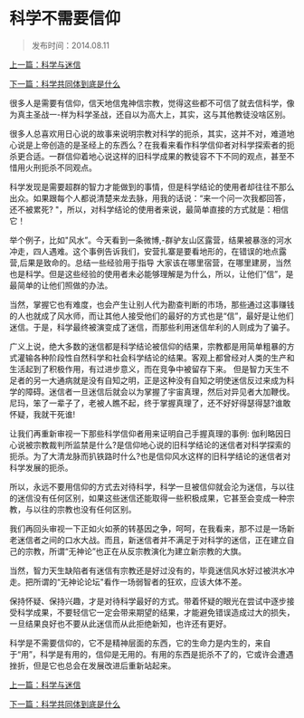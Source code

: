 # 科学不需要信仰

> 发布时间：2014.08.11

[上一篇：科学与迷信](/social/article3)

[下一篇：科学共同体到底是什么](/social/article5)



很多人是需要有信仰，信天地信鬼神信宗教，觉得这些都不可信了就去信科学，像为真主圣战一-样为科学圣战，还自以为高大上，其实，这与其他教徒没啥区别。

很多人总喜欢用日心说的故事来说明宗教对科学的扼杀，其实，这并不对，难道地心说是上帝创造的是圣经上的东西么？在我看来看作科学信仰者对科学探索者的扼杀更合适。一群信仰着地心说这样的旧科学成果的教徒容不下不同的观点，甚至不惜用火刑扼杀不同观点。

科学发现是需要超群的智力才能做到的事情，但是科学结论的使用者却往往不那么出众。如果跟每个人都说清楚来龙去脉，用我的话说：“来一个问一次我都回答，还不被累死? "，所以，对科学结论的使用者来说，最简单直接的方式就是：相信它！

举个例子，比如"风水”。今天看到一条微博,-群驴友山区露营，结果被暴涨的河水冲走，四人遇难。这个事例告诉我们，安营扎寨是要看地形的，在错误的地点露营,后果是致命的。总结一些经验用于指导 大家该在哪里宿营，在哪里建房，当然也是科学。但是这些经验的使用者未必能够理解是为什么，所以，让他们”信”，是最简单的让他们照做的办法。

当然，掌握它也有难度，也会产生让别人代为勘查判断的市场，那些通过这事赚钱的人也就成了风水师，而让其他人接受他们的最好的方式也是“信”，最好是让他们迷信。于是，科学最终被演变成了迷信，而那些利用迷信牟利的人则成为了骗子。

广义上说，绝大多数的迷信都是科学结论被信仰的结果，宗教都是用简单粗暴的方式灌输各种阶段性自然科学和社会科学结论的结果。客观上都曾经对人类的生产和生活起到了积极作用，有过进步意义，而在竞争中被留存下来。 但是智力天生不足者的另一大通病就是没有自知之明，正是这种没有自知之明使迷信反过来成为科学的障碍。迷信者一旦迷信后就会以为掌握了宇宙真理，然后对异见者大加鞭伐。尼玛，笨了一辈子了，老被人瞧不起，终于掌握真理了，还不好好得瑟得瑟?谁敢怀疑，我就干死谁! 

让我们再重新审视一下那些科学信仰者用来证明自己手握真理的事例: 伽利略因日心说被宗教裁判所监禁是什么?是信仰地心说的旧科学结论的迷信者对科学探索的扼杀。为了大清龙脉而扒铁路时什么?也是信仰风水这样的旧科学结论的迷信者对科学发展的扼杀。

所以，永远不要用信仰的方式去对待科学，科学一旦被信仰就会沦为迷信，与以往的迷信没有任何区别，如果这些迷信还能取得一些积极成果，它甚至会变成一种宗教，与以往的宗教也没有任何区别。

我们再回头审视一下正如火如荼的转基因之争，呵呵，在我看来，那不过是一场新老迷信者之间的口水大战。而且，新迷信者并不满足于对科学的迷信，正在建立自己的宗教，所谓“无神论”也正在从反宗教演化为建立新宗教的大旗。

当然，智力天生缺陷者有迷信有宗教还是好过没有的，毕竟迷信风水好过被洪水冲走。把所谓的“无神论论坛"看作一场弱智者的狂欢，应该大体不差。

保持怀疑、保持兴趣，才是对待科学最好的方式。带着怀疑的眼光在尝试中逐步接受科学成果，不要轻信它一定会带来期望的结果，才能避免错误造成过大的损失，一旦结果良好也不要从此迷信而从此拒绝新知，也许还有更好。

科学是不需要信仰的，它不是精神层面的东西，它的生命力是内生的，来自于“用”，科学是有用的，信仰是无用的。有用的东西是扼杀不了的，它或许会遭遇挫折，但是它也总会在发展改进后重新站起来。



[上一篇：科学与迷信](/social/article3)

[下一篇：科学共同体到底是什么](/social/article5)


